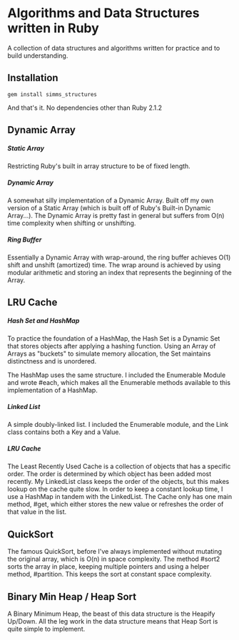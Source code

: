 # Algorithms and Data Structures written in Ruby
A collection of data structures and algorithms written for practice and to build understanding.

## Installation

`gem install simms_structures`

And that's it. No dependencies other than Ruby 2.1.2

## Dynamic Array

##### Static Array

Restricting Ruby's built in array structure to be of fixed length.

##### Dynamic Array

A somewhat silly implementation of a Dynamic Array. Built off my own version of a Static Array (which is built off of Ruby's Built-in Dynamic Array...). The Dynamic Array is pretty fast in general but suffers from O(n) time complexity when shifting or unshifting.

##### Ring Buffer

Essentially a Dynamic Array with wrap-around, the ring buffer achieves O(1) shift and unshift (amortized) time. The wrap around is achieved by using modular arithmetic and storing an index that represents the beginning of the Array.  

## LRU Cache

##### Hash Set and HashMap

To practice the foundation of a HashMap, the Hash Set is a Dynamic Set that stores objects after applying a hashing function. Using an Array of Arrays as "buckets" to simulate memory allocation, the Set maintains distinctness and is unordered.

The HashMap uses the same structure. I included the Enumerable Module and wrote #each, which makes all the Enumerable methods available to this implementation of a HashMap.

##### Linked List

A simple doubly-linked list. I included the Enumerable module, and the Link class contains both a Key and a Value.

##### LRU Cache

The Least Recently Used Cache is a collection of objects that has a specific order. The order is determined by which object has been added most recently. My LinkedList class keeps the order of the objects, but this makes lookup on the cache quite slow. In order to keep a constant lookup time, I use a HashMap in tandem with the LinkedList. The Cache only has one main method, #get, which either stores the new value or refreshes the order of that value in the list.

## QuickSort

The famous QuickSort, before I've always implemented without mutating the original array, which is O(n) in space complexity. The method #sort2 sorts the array in place, keeping multiple pointers and using a helper method, #partition. This keeps the sort at constant space complexity.

## Binary Min Heap / Heap Sort

A Binary Minimum Heap, the beast of this data structure is the Heapify Up/Down. All the leg work in the data structure means that Heap Sort is quite simple to implement.
